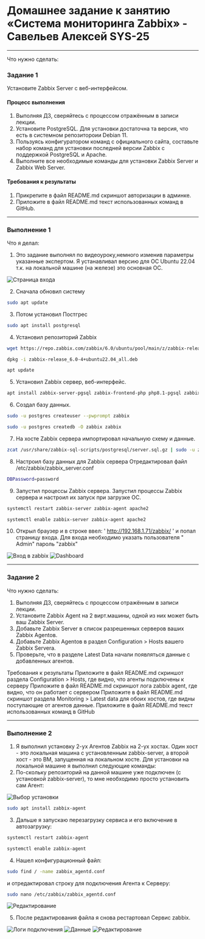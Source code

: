 # Домашнее задание к занятию «Система мониторинга Zabbix» - Савельев Алексей SYS-25


---
Что нужно сделать:
### Задание 1 

Установите Zabbix Server с веб-интерфейсом.

#### Процесс выполнения
1. Выполняя ДЗ, сверяйтесь с процессом отражённым в записи лекции.
2. Установите PostgreSQL. Для установки достаточна та версия, что есть в системном репозитороии Debian 11.
3. Пользуясь конфигуратором команд с официального сайта, составьте набор команд для установки последней версии Zabbix с поддержкой PostgreSQL и Apache.
4. Выполните все необходимые команды для установки Zabbix Server и Zabbix Web Server.

#### Требования к результаты 
1. Прикрепите в файл README.md скриншот авторизации в админке.
2. Приложите в файл README.md текст использованных команд в GitHub.

---

### Выполнение 1

Что я делал:

1. Это задание выполнял по видеоуроку,немного изменив параметры указанные экспертом. Я устанавливал версию для ОС Ubuntu 22.04 т.к. на локальной машине (на железе) это основная ОС.

![Страница входа](https://github.com/Lexacbr/zabbix-hw/blob/main/screenshots/install_set.png)

2. Сначала обновил систему
```bash 
sudo apt update
``` 
3. Потом установил Постгрес
```bash
sudo apt install postgresql
```
4. Установил репозиторий Zabbix
```bash
wget https://repo.zabbix.com/zabbix/6.0/ubuntu/pool/main/z/zabbix-release/zabbix-release_6.0-4+ubuntu22.04_all.deb

dpkg -i zabbix-release_6.0-4+ubuntu22.04_all.deb

apt update
```
5. Установил Zabbix сервер, веб-интерфейс.
```bash
apt install zabbix-server-pgsql zabbix-frontend-php php8.1-pgsql zabbix-apache-conf zabbix-sql-scripts
```
6. Создал базу данных.
```bash
sudo -u postgres createuser --pwprompt zabbix

sudo -u postgres createdb -O zabbix zabbix
```
7. На хосте Zabbix сервера импортировал начальную схему и данные.
```bash
zcat /usr/share/zabbix-sql-scripts/postgresql/server.sql.gz | sudo -u zabbix psql zabbix
```
8. Настроил базу данных для Zabbix сервера
Отредактировал файл /etc/zabbix/zabbix_server.conf
```bash
DBPassword=password
```
9.  Запустил процессы Zabbix сервера.
Запустил процессы Zabbix сервера и настроил их запуск при загрузке ОС.
```bash
systemctl restart zabbix-server zabbix-agent apache2

systemctl enable zabbix-server zabbix-agent apache2
```
10. Открыл браузер и в строке ввел: ' http://192.168.1.71/zabbix/ ' и попал страницу входа. Для входа необходимо указать пользователя " Admin" пароль "zabbix"

![Вход в zabbix](https://github.com/Lexacbr/zabbix-hw/blob/main/screenshots/inter.png)
![Dashboard](https://github.com/Lexacbr/zabbix-hw/blob/main/screenshots/dash-zabbix.png)

---

### Задание 2

Что нужно сделать:
1. Выполняя ДЗ, сверяйтесь с процессом отражённым в записи лекции.
2. Установите Zabbix Agent на 2 вирт.машины, одной из них может быть ваш Zabbix Server.
3. Добавьте Zabbix Server в список разрешенных серверов ваших Zabbix Agentов.
4. Добавьте Zabbix Agentов в раздел Configuration > Hosts вашего Zabbix Servera.
5. Проверьте, что в разделе Latest Data начали появляться данные с добавленных агентов.

Требования к результаты
Приложите в файл README.md скриншот раздела Configuration > Hosts, где видно, что агенты подключены к серверу
Приложите в файл README.md скриншот лога zabbix agent, где видно, что он работает с сервером
Приложите в файл README.md скриншот раздела Monitoring > Latest data для обоих хостов, где видны поступающие от агентов данные.
Приложите в файл README.md текст использованных команд в GitHub

---

### Выполнение 2

1. Я выполнил установку 2-ух Агентов Zabbix на 2-ух хостах. Один хост - это локальная машина с установленным zabbix-server, а второй хост - это ВМ, запущенная на локальном хосте. Для установки на локальной машине я выполнил следующие команды:
2. По-скольку репозиторий на данной машине уже подключен (с установкой zabbix-server), то мне необходимо просто установить сам Агент:

![Выбор установки](https://github.com/Lexacbr/zabbix-hw/blob/main/screenshots/inst-agent.png)

```bash 
sudo apt install zabbix-agent
```
3. Дальше я запускаю перезагрузку сервиса и его включение в автозагрузку:

```bash
systemctl restart zabbix-agent

systemctl enable zabbix-agent
```
4. Нашел конфигурационный файл:
```bash 
sudo find / -name zabbix_agentd.conf 
``` 
и отредактировал строку для подключения Агента к Серверу:
```bash
sudo nano /etc/zabbix/zabbix_agentd.conf
```
![Редактирование](https://github.com/Lexacbr/zabbix-hw/blob/main/screenshots/nano.png)

5. После редактирования файла я снова рестартовал Сервис zabbix.

![Логи подключения](https://github.com/Lexacbr/zabbix-hw/blob/main/screenshots/tail.png)
![Данные](https://github.com/Lexacbr/zabbix-hw/blob/main/screenshots/last-data.png)
![Редактирование](https://github.com/Lexacbr/zabbix-hw/blob/main/screenshots/nano.png)